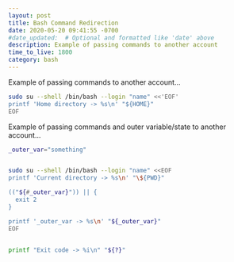 ```yaml
---
layout: post
title: Bash Command Redirection
date: 2020-05-20 09:41:55 -0700
#date_updated:  # Optional and formatted like 'date' above
description: Example of passing commands to another account
time_to_live: 1800
category: bash
---
```




Example of passing commands to another account...


```bash
sudo su --shell /bin/bash --login "name" <<'EOF'
printf 'Home directory -> %s\n' "${HOME}"
EOF
```


Example of passing commands and outer variable/state to another account...


```bash
_outer_var="something"


sudo su --shell /bin/bash --login "name" <<EOF
printf 'Current directory -> %s\n' "\${PWD}"

(("${#_outer_var}")) || {
  exit 2
}

printf '_outer_var -> %s\n' "${_outer_var}"
EOF


printf "Exit code -> %i\n" "${?}"
```
